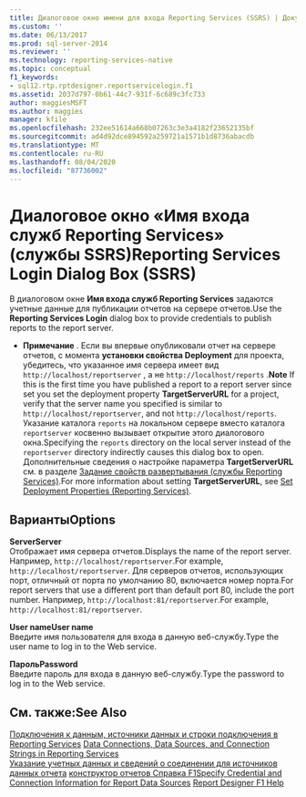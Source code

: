 ```yaml
---
title: Диалоговое окно имени для входа Reporting Services (SSRS) | Документы Майкрософт
ms.custom: ''
ms.date: 06/13/2017
ms.prod: sql-server-2014
ms.reviewer: ''
ms.technology: reporting-services-native
ms.topic: conceptual
f1_keywords:
- sql12.rtp.rptdesigner.reportservicelogin.f1
ms.assetid: 2037d797-0b61-44c7-931f-6c689c3fc733
author: maggiesMSFT
ms.author: maggies
manager: kfile
ms.openlocfilehash: 232ee51614a668b07263c3e3a4182f23652135bf
ms.sourcegitcommit: ad4d92dce894592a259721a1571b1d8736abacdb
ms.translationtype: MT
ms.contentlocale: ru-RU
ms.lasthandoff: 08/04/2020
ms.locfileid: "87736002"
---
```

# <a name="reporting-services-login-dialog-box-ssrs"></a><span data-ttu-id="dfc66-102">Диалоговое окно «Имя входа служб Reporting Services» (службы SSRS)</span><span class="sxs-lookup"><span data-stu-id="dfc66-102">Reporting Services Login Dialog Box (SSRS)</span></span>
  <span data-ttu-id="dfc66-103">В диалоговом окне **Имя входа служб Reporting Services** задаются учетные данные для публикации отчетов на сервере отчетов.</span><span class="sxs-lookup"><span data-stu-id="dfc66-103">Use the **Reporting Services Login** dialog box to provide credentials to publish reports to the report server.</span></span>  
  
-   <span data-ttu-id="dfc66-104">**Примечание** . Если вы впервые опубликовали отчет на сервере отчетов, с момента **установки свойства Deployment** для проекта, убедитесь, что указанное имя сервера имеет вид `http://localhost/reportserver` , а не `http://localhost/reports` .</span><span class="sxs-lookup"><span data-stu-id="dfc66-104">**Note** If this is the first time you have published a report to a report server since set you set the deployment property **TargetServerURL** for a project, verify that the server name you specified is similar to `http://localhost/reportserver`, and not `http://localhost/reports`.</span></span> <span data-ttu-id="dfc66-105">Указание каталога `reports` на локальном сервере вместо каталога `reportserver` косвенно вызывает открытие этого диалогового окна.</span><span class="sxs-lookup"><span data-stu-id="dfc66-105">Specifying the `reports` directory on the local server instead of the `reportserver` directory indirectly causes this dialog box to open.</span></span> <span data-ttu-id="dfc66-106">Дополнительные сведения о настройке параметра **TargetServerURL** см. в разделе [Задание свойств развертывания (службы Reporting Services)](set-deployment-properties-reporting-services.md).</span><span class="sxs-lookup"><span data-stu-id="dfc66-106">For more information about setting **TargetServerURL**, see [Set Deployment Properties &#40;Reporting Services&#41;](set-deployment-properties-reporting-services.md).</span></span>  
  
## <a name="options"></a><span data-ttu-id="dfc66-107">Варианты</span><span class="sxs-lookup"><span data-stu-id="dfc66-107">Options</span></span>  
 <span data-ttu-id="dfc66-108">**Server**</span><span class="sxs-lookup"><span data-stu-id="dfc66-108">**Server**</span></span>  
 <span data-ttu-id="dfc66-109">Отображает имя сервера отчетов.</span><span class="sxs-lookup"><span data-stu-id="dfc66-109">Displays the name of the report server.</span></span> <span data-ttu-id="dfc66-110">Например, `http://localhost/reportserver`.</span><span class="sxs-lookup"><span data-stu-id="dfc66-110">For example, `http://localhost/reportserver`.</span></span> <span data-ttu-id="dfc66-111">Для серверов отчетов, использующих порт, отличный от порта по умолчанию 80, включается номер порта.</span><span class="sxs-lookup"><span data-stu-id="dfc66-111">For report servers that use a different port than default port 80, include the port number.</span></span> <span data-ttu-id="dfc66-112">Например, `http://localhost:81/reportserver`.</span><span class="sxs-lookup"><span data-stu-id="dfc66-112">For example, `http://localhost:81/reportserver`.</span></span>  
  
 <span data-ttu-id="dfc66-113">**User name**</span><span class="sxs-lookup"><span data-stu-id="dfc66-113">**User name**</span></span>  
 <span data-ttu-id="dfc66-114">Введите имя пользователя для входа в данную веб-службу.</span><span class="sxs-lookup"><span data-stu-id="dfc66-114">Type the user name to log in to the Web service.</span></span>  
  
 <span data-ttu-id="dfc66-115">**Пароль**</span><span class="sxs-lookup"><span data-stu-id="dfc66-115">**Password**</span></span>  
 <span data-ttu-id="dfc66-116">Введите пароль для входа в данную веб-службу.</span><span class="sxs-lookup"><span data-stu-id="dfc66-116">Type the password to log in to the Web service.</span></span>  
  
## <a name="see-also"></a><span data-ttu-id="dfc66-117">См. также:</span><span class="sxs-lookup"><span data-stu-id="dfc66-117">See Also</span></span>  
 <span data-ttu-id="dfc66-118">[Подключения к данным, источники данных и строки подключения в Reporting Services](../data-connections-data-sources-and-connection-strings-in-reporting-services.md) </span><span class="sxs-lookup"><span data-stu-id="dfc66-118">[Data Connections, Data Sources, and Connection Strings in Reporting Services](../data-connections-data-sources-and-connection-strings-in-reporting-services.md) </span></span>  
 <span data-ttu-id="dfc66-119">[Указание учетных данных и сведений о соединении для источников данных отчета](../report-data/specify-credential-and-connection-information-for-report-data-sources.md) [конструктор отчетов Справка F1](report-designer-f1-help.md)</span><span class="sxs-lookup"><span data-stu-id="dfc66-119">[Specify Credential and Connection Information for Report Data Sources](../report-data/specify-credential-and-connection-information-for-report-data-sources.md) [Report Designer F1 Help](report-designer-f1-help.md)</span></span>  
  
  
